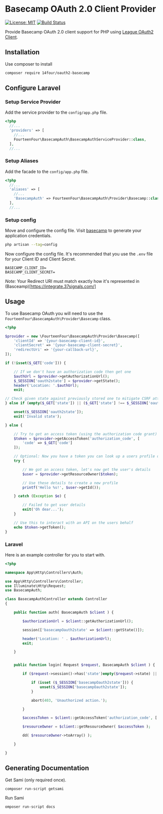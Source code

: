 # Basecamp OAuth 2.0 Client Provider

[![License: MIT](https://img.shields.io/badge/License-MIT-yellow.svg)](https://opensource.org/licenses/MIT) [![Build Status](https://travis-ci.org/14four/oauth2-basecamp.svg?branch=master)](https://travis-ci.org/14four/oauth2-basecamp)

Provide Basecamp OAuth 2.0 client support for PHP using [League OAuth2 Client](https://github.com/thephpleague/oauth2-client).


## Installation

Use composer to install

```bash
composer require 14four/oauth2-basecamp
```

## Configure Laravel

### Setup Service Provider

Add the service provider to the `config/app.php` file.

```php
<?php
  //...
  'providers' => [
    //...
    FourteenFour\BasecampAuth\BasecampAuthServiceProvider::class,
  ],
  //...
```

### Setup Aliases

Add the facade to the `config/app.php` file.


```php
<?php
  //...
  'aliases' => [
    //...
    'BasecampAuth' => FourteenFour\BasecampAuth\Provider\Basecamp::class,
  ],
  //...
```

### Setup config

Move and configure the config file. Visit [basecamp](https://integrate.37signals.com/) to generate your application credentials.

```bash
php artisan --tag=config
```

Now configure the config file. It's recommended that you use the `.env` file for your Client ID and Client Secret.

```
BASECAMP_CLIENT_ID=
BASECAMP_CLIENT_SECRET=
```

*Note:* Your Redirect URI must match exactly how it's represented in (Basceamp)[https://integrate.37signals.com/]

## Usage

To use Basecamp OAuth you will need to use the `FourteenFour\BasecampAuth\Provider\Basecamp` class.

```php
<?php

$provider = new \FourteenFour\BasecampAuth\Provider\Basecamp([
    'clientId' => '{your-basecamp-client-id}',
    'clientSecret' => '{your-basecamp-client-secret}',
    'redirectUri' => '{your-callback-url}',
]);

if (!isset($_GET['code'])) {

    // If we don't have an authorization code then get one
    $authUrl = $provider->getAuthorizationUrl();
    $_SESSION['oauth2state'] = $provider->getState();
    header('Location: '.$authUrl);
    exit;

// Check given state against previously stored one to mitigate CSRF attack
} else if (empty($_GET['state']) || ($_GET['state'] !== $_SESSION['oauth2state'])) {

    unset($_SESSION['oauth2state']);
    exit('Invalid state');

} else {

    // Try to get an access token (using the authorization code grant)
    $token = $provider->getAccessToken('authorization_code', [
        'code' => $_GET['code']
    ]);

    // Optional: Now you have a token you can look up a users profile data
    try {

        // We got an access token, let's now get the user's details
        $user = $provider->getResourceOwner($token);

        // Use these details to create a new profile
        printf('Hello %s!', $user->getId());

    } catch (Exception $e) {

        // Failed to get user details
        exit('Oh dear...');
    }

    // Use this to interact with an API on the users behalf
    echo $token->getToken();
}

```

### Laravel

Here is an example controller for you to start with.

```php
<?php

namespace App\Http\Controllers\Auth;

use App\Http\Controllers\Controller;
use Illuminate\Http\Request;
use BasecampAuth;

class BasecampAuthController extends Controller
{

    public function auth( BasecampAuth $client ) {

        $authorizationUrl = $client::getAuthorizationUrl();

        session(['basecampOauth2state' => $client::getState()]);

        header('Location: ' . $authorizationUrl);
        exit;

    }


    public function login( Request $request, BasecampAuth $client ) {

        if ($request->session()->has('state')empty($request->state) || (isset($_SESSION['basecampOauth2state']) && $request->state !== $_SESSION['basecampOauth2state'])) {

            if (isset ($_SESSION['basecampOauth2state'])) {
                unset($_SESSION['basecampOauth2state']);
            }

            abort(403, 'Unauthorized action.');

        }

        $accessToken = $client::getAccessToken('authorization_code', ['code' => $request->code]);

        $resourceOwner = $client::getResourceOwner( $accessToken );

        dd( $resourceOwner->toArray() );

    }

}
```

## Generating Documentation

Get Sami (only required once).

```bash
composer run-script getsami
```

Run Sami

```bash
omposer run-script docs
```
